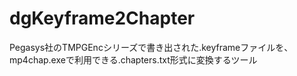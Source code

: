 # dgKeyframe2Chapter
Pegasys社のTMPGEncシリーズで書き出された.keyframeファイルを、mp4chap.exeで利用できる.chapters.txt形式に変換するツール
